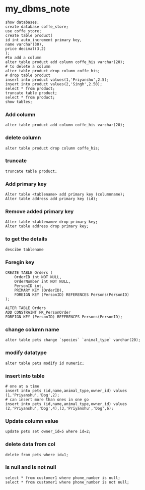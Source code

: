 # my_dbms_note
```
show databases;
create database coffe_store;
use coffe_store;
create table product(
id int auto_increment primary key,
name varchar(30),
price decimal(3,2)
);
#to add a column
alter table product add column coffe_his varchar(20);
# to delete a column
alter table product drop column coffe_his;
# drop table product
insert into product values(1,'Priyanshu',2.5);
insert into product values(2,'Singh',2.50);
select * from product;
truncate table product;
select * from product;
show tables;
```

### Add column
```
alter table product add column coffe_his varchar(20);
```
### delete column
```
alter table product drop column coffe_his;
```
### truncate
```
truncate table product;
```
### Add primary key
```
Alter table <tablename> add primary key (columnname);
Alter table address add primary key (id);
```
### Remove added primary key
```
Alter table <tablename> drop primary key;
Alter table address drop primary key;
```
### to get the details
```
descibe tablename
```

### Foregin key
```
CREATE TABLE Orders (
    OrderID int NOT NULL,
    OrderNumber int NOT NULL,
    PersonID int,
    PRIMARY KEY (OrderID),
    FOREIGN KEY (PersonID) REFERENCES Persons(PersonID)
);

ALTER TABLE Orders
ADD CONSTRAINT FK_PersonOrder
FOREIGN KEY (PersonID) REFERENCES Persons(PersonID);
```
### change column name
```
alter table pets change `species` `animal_type` varchar(20);
```
### modify datatype
```
alter table pets modify id numeric;
```
### insert into table
```
# one at a time
insert into pets (id,name,animal_type,owner_id) values (1,'Priyanshu','Dog',2);
# can insert more than ones in one go
insert into pets (id,name,animal_type,owner_id) values (2,'Priyanshu','Dog',4),(3,'Priyanshu','Dog',6);
```

### Update column value
```
update pets set owner_id=5 where id=2;
```
### delete data from col
```
delete from pets where id=1;
```
### Is null and is not null
```
select * from customer1 where phone_number is null;
select * from customer1 where phone_number is not null;
```
